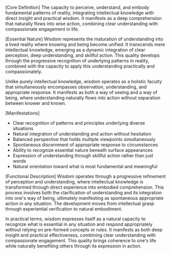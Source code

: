 [Core Definition]
The capacity to perceive, understand, and embody fundamental patterns of reality, integrating intellectual knowledge with direct insight and practical wisdom. It manifests as a deep comprehension that naturally flows into wise action, combining clear understanding with compassionate engagement in life.

[Essential Nature]
Wisdom represents the maturation of understanding into a lived reality where knowing and being become unified. It transcends mere intellectual knowledge, emerging as a dynamic integration of clear perception, deep understanding, and skillful action. This quality develops through the progressive recognition of underlying patterns in reality, combined with the capacity to apply this understanding practically and compassionately.

Unlike purely intellectual knowledge, wisdom operates as a holistic faculty that simultaneously encompasses observation, understanding, and appropriate response. It manifests as both a way of seeing and a way of being, where understanding naturally flows into action without separation between knower and known.

[Manifestations]
- Clear recognition of patterns and principles underlying diverse situations
- Natural integration of understanding and action without hesitation
- Balanced perspective that holds multiple viewpoints simultaneously
- Spontaneous discernment of appropriate response to circumstances
- Ability to recognize essential nature beneath surface appearances
- Expression of understanding through skillful action rather than just words
- Natural orientation toward what is most fundamental and meaningful

[Functional Description]
Wisdom operates through a progressive refinement of perception and understanding, where intellectual knowledge is transformed through direct experience into embodied comprehension. This process involves both the clarification of understanding and its integration into one's way of being, ultimately manifesting as spontaneous appropriate action in any situation. The development moves from intellectual grasp through experiential verification to natural embodiment.

In practical terms, wisdom expresses itself as a natural capacity to recognize what is essential in any situation and respond appropriately without relying on pre-formed concepts or rules. It manifests as both deep insight and practical effectiveness, combining clear understanding with compassionate engagement. This quality brings coherence to one's life while naturally benefiting others through its expression in action.